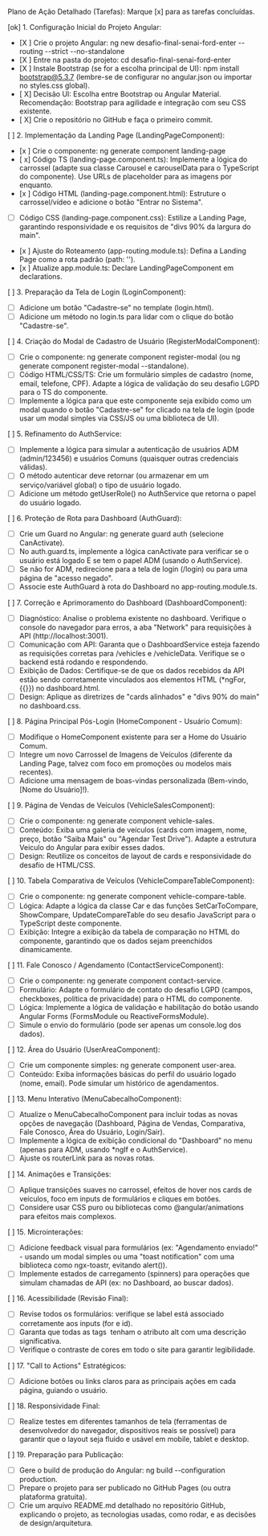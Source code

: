 Plano de Ação Detalhado (Tarefas):
Marque [x] para as tarefas concluídas.

[ok] 1. Configuração Inicial do Projeto Angular:
* [X ] Crie o projeto Angular: ng new desafio-final-senai-ford-enter --routing --strict --no-standalone
* [X ] Entre na pasta do projeto: cd desafio-final-senai-ford-enter
* [X ] Instale Bootstrap (se for a escolha principal de UI): npm install bootstrap@5.3.7 (lembre-se de configurar no angular.json ou importar no styles.css global).
* [ X] Decisão UI: Escolha entre Bootstrap ou Angular Material. Recomendação: Bootstrap para agilidade e integração com seu CSS existente.
* [ X] Crie o repositório no GitHub e faça o primeiro commit.

[ ] 2. Implementação da Landing Page (LandingPageComponent):
* [x ] Crie o componente: ng generate component landing-page
* [ x] Código TS (landing-page.component.ts): Implemente a lógica do carrossel (adapte sua classe Carousel e carouselData para o TypeScript do componente). Use URLs de placeholder para as imagens por enquanto.
* [x ] Código HTML (landing-page.component.html): Estruture o carrossel/vídeo e adicione o botão "Entrar no Sistema".
* [ ] Código CSS (landing-page.component.css): Estilize a Landing Page, garantindo responsividade e os requisitos de "divs 90% da largura do main".
* [x ] Ajuste do Roteamento (app-routing.module.ts): Defina a Landing Page como a rota padrão (path: '').
* [x ] Atualize app.module.ts: Declare LandingPageComponent em declarations.

[ ] 3. Preparação da Tela de Login (LoginComponent):
* [ ] Adicione um botão "Cadastre-se" no template (login.html).
* [ ] Adicione um método no login.ts para lidar com o clique do botão "Cadastre-se".

[ ] 4. Criação do Modal de Cadastro de Usuário (RegisterModalComponent):
* [ ] Crie o componente: ng generate component register-modal (ou ng generate component register-modal --standalone).
* [ ] Código HTML/CSS/TS: Crie um formulário simples de cadastro (nome, email, telefone, CPF). Adapte a lógica de validação do seu desafio LGPD para o TS do componente.
* [ ] Implemente a lógica para que este componente seja exibido como um modal quando o botão "Cadastre-se" for clicado na tela de login (pode usar um modal simples via CSS/JS ou uma biblioteca de UI).

[ ] 5. Refinamento do AuthService:
* [ ] Implemente a lógica para simular a autenticação de usuários ADM (admin/123456) e usuários Comuns (quaisquer outras credenciais válidas).
* [ ] O método autenticar deve retornar (ou armazenar em um serviço/variável global) o tipo de usuário logado.
* [ ] Adicione um método getUserRole() no AuthService que retorna o papel do usuário logado.

[ ] 6. Proteção de Rota para Dashboard (AuthGuard):
* [ ] Crie um Guard no Angular: ng generate guard auth (selecione CanActivate).
* [ ] No auth.guard.ts, implemente a lógica canActivate para verificar se o usuário está logado E se tem o papel ADM (usando o AuthService).
* [ ] Se não for ADM, redirecione para a tela de login (/login) ou para uma página de "acesso negado".
* [ ] Associe este AuthGuard à rota do Dashboard no app-routing.module.ts.

[ ] 7. Correção e Aprimoramento do Dashboard (DashboardComponent):
* [ ] Diagnóstico: Analise o problema existente no dashboard. Verifique o console do navegador para erros, a aba "Network" para requisições à API (http://localhost:3001).
* [ ] Comunicação com API: Garanta que o DashboardService esteja fazendo as requisições corretas para /vehicles e /vehicleData. Verifique se o backend está rodando e respondendo.
* [ ] Exibição de Dados: Certifique-se de que os dados recebidos da API estão sendo corretamente vinculados aos elementos HTML (*ngFor, {{}}) no dashboard.html.
* [ ] Design: Aplique as diretrizes de "cards alinhados" e "divs 90% do main" no dashboard.css.

[ ] 8. Página Principal Pós-Login (HomeComponent - Usuário Comum):
* [ ] Modifique o HomeComponent existente para ser a Home do Usuário Comum.
* [ ] Integre um novo Carrossel de Imagens de Veículos (diferente da Landing Page, talvez com foco em promoções ou modelos mais recentes).
* [ ] Adicione uma mensagem de boas-vindas personalizada (Bem-vindo, [Nome do Usuário]!).

[ ] 9. Página de Vendas de Veículos (VehicleSalesComponent):
* [ ] Crie o componente: ng generate component vehicle-sales.
* [ ] Conteúdo: Exiba uma galeria de veículos (cards com imagem, nome, preço, botão "Saiba Mais" ou "Agendar Test Drive"). Adapte a estrutura Veiculo do Angular para exibir esses dados.
* [ ] Design: Reutilize os conceitos de layout de cards e responsividade do desafio de HTML/CSS.

[ ] 10. Tabela Comparativa de Veículos (VehicleCompareTableComponent):
* [ ] Crie o componente: ng generate component vehicle-compare-table.
* [ ] Lógica: Adapte a lógica da classe Car e das funções SetCarToCompare, ShowCompare, UpdateCompareTable do seu desafio JavaScript para o TypeScript deste componente.
* [ ] Exibição: Integre a exibição da tabela de comparação no HTML do componente, garantindo que os dados sejam preenchidos dinamicamente.

[ ] 11. Fale Conosco / Agendamento (ContactServiceComponent):
* [ ] Crie o componente: ng generate component contact-service.
* [ ] Formulário: Adapte o formulário de contato do desafio LGPD (campos, checkboxes, política de privacidade) para o HTML do componente.
* [ ] Lógica: Implemente a lógica de validação e habilitação do botão usando Angular Forms (FormsModule ou ReactiveFormsModule).
* [ ] Simule o envio do formulário (pode ser apenas um console.log dos dados).

[ ] 12. Área do Usuário (UserAreaComponent):
* [ ] Crie um componente simples: ng generate component user-area.
* [ ] Conteúdo: Exiba informações básicas do perfil do usuário logado (nome, email). Pode simular um histórico de agendamentos.

[ ] 13. Menu Interativo (MenuCabecalhoComponent):
* [ ] Atualize o MenuCabecalhoComponent para incluir todas as novas opções de navegação (Dashboard, Página de Vendas, Comparativa, Fale Conosco, Área do Usuário, Login/Sair).
* [ ] Implemente a lógica de exibição condicional do "Dashboard" no menu (apenas para ADM, usando *ngIf e o AuthService).
* [ ] Ajuste os routerLink para as novas rotas.

[ ] 14. Animações e Transições:
* [ ] Aplique transições suaves no carrossel, efeitos de hover nos cards de veículos, foco em inputs de formulários e cliques em botões.
* [ ] Considere usar CSS puro ou bibliotecas como @angular/animations para efeitos mais complexos.

[ ] 15. Microinterações:
* [ ] Adicione feedback visual para formulários (ex: "Agendamento enviado!" - usando um modal simples ou uma "toast notification" com uma biblioteca como ngx-toastr, evitando alert()).
* [ ] Implemente estados de carregamento (spinners) para operações que simulam chamadas de API (ex: no Dashboard, ao buscar dados).

[ ] 16. Acessibilidade (Revisão Final):
* [ ] Revise todos os formulários: verifique se label está associado corretamente aos inputs (for e id).
* [ ] Garanta que todas as tags <img> tenham o atributo alt com uma descrição significativa.
* [ ] Verifique o contraste de cores em todo o site para garantir legibilidade.

[ ] 17. "Call to Actions" Estratégicos:
* [ ] Adicione botões ou links claros para as principais ações em cada página, guiando o usuário.

[ ] 18. Responsividade Final:
* [ ] Realize testes em diferentes tamanhos de tela (ferramentas de desenvolvedor do navegador, dispositivos reais se possível) para garantir que o layout seja fluido e usável em mobile, tablet e desktop.

[ ] 19. Preparação para Publicação:
* [ ] Gere o build de produção do Angular: ng build --configuration production.
* [ ] Prepare o projeto para ser publicado no GitHub Pages (ou outra plataforma gratuita).
* [ ] Crie um arquivo README.md detalhado no repositório GitHub, explicando o projeto, as tecnologias usadas, como rodar, e as decisões de design/arquitetura.

